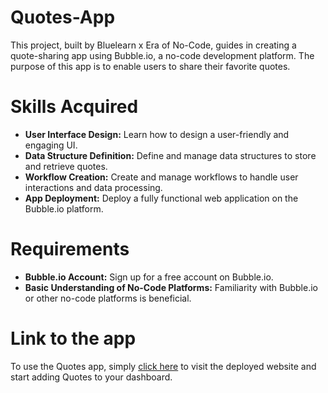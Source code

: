 # Quotes-App

This project, built by Bluelearn x Era of No-Code, guides in creating a quote-sharing app using Bubble.io, a no-code development platform. The purpose of this app is to enable users to share their favorite quotes.

# Skills Acquired

- **User Interface Design:** Learn how to design a user-friendly and engaging UI.
- **Data Structure Definition:** Define and manage data structures to store and retrieve quotes.
- **Workflow Creation:** Create and manage workflows to handle user interactions and data processing.
- **App Deployment:** Deploy a fully functional web application on the Bubble.io platform.

# Requirements
- **Bubble.io Account:** Sign up for a free account on Bubble.io.
- **Basic Understanding of No-Code Platforms:** Familiarity with Bubble.io or other no-code platforms is beneficial.

# Link to the app

To use the Quotes app, simply [click here](https://quotes-app-64374.bubbleapps.io/version-test) to visit the deployed website and start adding Quotes to your dashboard.
